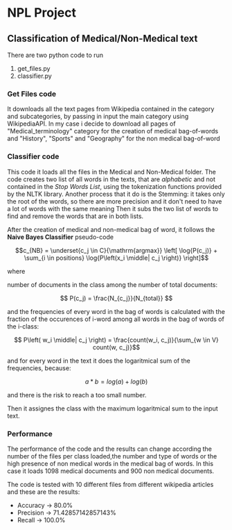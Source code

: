 # NPL Project
## Classification of Medical/Non-Medical text

There are two python code to run
1. get_files.py
2. classifier.py

### Get Files code
It downloads all the text pages from Wikipedia contained in the category and subcategories, by passing in input the main category using WikipediaAPI.
In my case i decide to download all pages of "Medical_terminology" category for the creation of medical bag-of-words and "History", "Sports" and "Geography" for the non medical bag-of-word

### Classifier code
This code it loads all the files in the Medical and Non-Medical folder.
The code creates two list of all words in the texts, that are _alphabetic_ and not contained in the _Stop Words List_, using the tokenization functions provided by the NLTK library.
Another process that it do is the Stemming: it takes only the root of the words, so there are more precision and it don't  need to have a lot of words with the same meaning
Then it subs the two list of words to find and remove the words that are in both lists.


After the creation of medical and non-medical bag of word, it follows the **Naive Bayes Classifier** pseudo-code


$$c_{NB} = \underset{c_j \in C}{\mathrm{argmax}} \left[ \log{P(c_j)} + \sum_{i \in positions} \log{P\left(x_i \middle| c_j \right)} \right]$$

where 

number of documents in the class among the number of total documents:

$$ P(c_j) = \frac{N_{c_j}}{N_{total}} $$ 

and the frequencies of every word in the bag of words is calculated with the fraction of the occurences of i-word among all words in the bag of words of the i-class:

$$ P\left( w_i \middle| c_j \right) = \frac{count(w_i, c_j)}{\sum_{w \in V} count(w, c_j)}$$ 

and for every word in the text it does the logaritmical sum of the frequencies, because:

$$ a * b = log(a) + log(b) $$

and there is the risk to reach a too small number.


Then it assignes the class with the maximum logaritmical sum to the input text.

### Performance
The performance of the code and the results can change according the number of the files per class loaded,the number and type of words or the high presence of non medical words in the medical bag of words.
In this case it loads 1098 medical documents and 900 non medical documents.

The code is tested with 10 different files from different wikipedia articles and these are the results:
* Accuracy -> 80.0%
* Precision -> 71.42857142857143%
* Recall -> 100.0%
